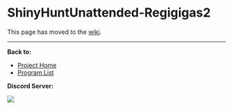 # ShinyHuntUnattended-Regigigas2

This page has moved to the [wiki](https://github.com/PokemonAutomation/SwSh-Arduino/wiki/Basic:-ShinyHuntUnattended-Regigigas2).

<hr>

**Back to:**
- [Project Home](/README.md)
- [Program List](/Documentation/ProgramList.md)

**Discord Server:** 

[<img src="https://canary.discordapp.com/api/guilds/695809740428673034/widget.png?style=banner2">](https://discord.gg/cQ4gWxN)
